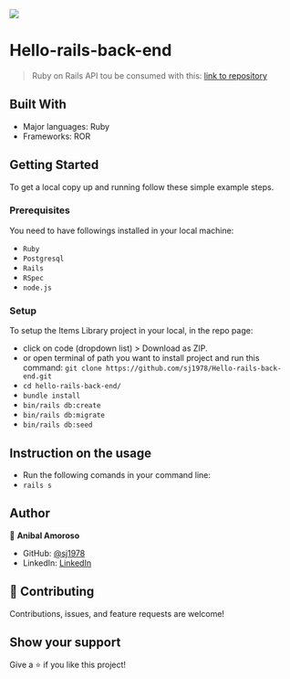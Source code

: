 ![](https://img.shields.io/badge/Microverse-blueviolet)

# Hello-rails-back-end

> Ruby on Rails API  tou be consumed  with this: [link to repository](https://github.com/sj1978/hello-react-front-end-.git)

## Built With

- Major languages: Ruby
- Frameworks: ROR

## Getting Started

To get a local copy up and running follow these simple example steps.

### Prerequisites

You need to have followings installed in your local machine:

- `Ruby`
- `Postgresql`
- `Rails`
- `RSpec`
- `node.js`

### Setup

To setup the Items Library project in your local, in the repo page:

- click on code (dropdown list) > Download as ZIP.
- or open terminal of path you want to install project and run this command:
  `git clone https://github.com/sj1978/Hello-rails-back-end.git`
- `cd hello-rails-back-end/`
- `bundle install`
- `bin/rails db:create`
- `bin/rails db:migrate`
- `bin/rails db:seed`

## Instruction on the usage

- Run the following comands in your command line:
- `rails s`


## Author

👤 **Anibal Amoroso**

- GitHub: [@sj1978](https://github.com/sj1978)
- LinkedIn: [LinkedIn](https://www.linkedin.com/in/anibalamoroso/)

## 🤝 Contributing

Contributions, issues, and feature requests are welcome!

## Show your support

Give a ⭐️ if you like this project!




